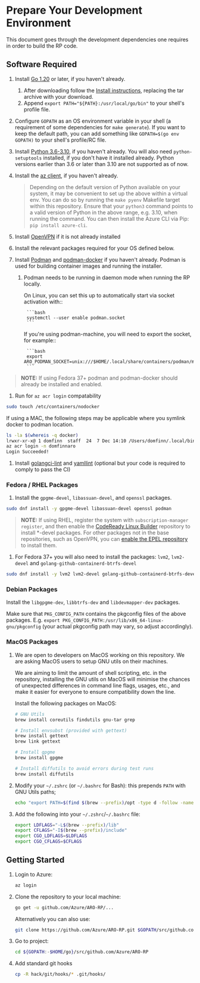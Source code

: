# Prepare Your Development Environment

This document goes through the development dependencies one requires in order to build the RP code.

## Software Required

1. Install [Go 1.20](https://golang.org/dl) or later, if you haven't already.
   1. After downloading follow the [Install instructions](https://go.dev/doc/install), replacing the tar archive with your download.
   1. Append `export PATH="${PATH}:/usr/local/go/bin"` to your shell's profile file.

1. Configure `GOPATH` as an OS environment variable in your shell (a requirement of some dependencies for `make generate`). If you want to keep the default path, you can add something like `GOPATH=$(go env GOPATH)` to your shell's profile/RC file.

1. Install [Python 3.6-3.10](https://www.python.org/downloads), if you haven't already.  You will also need `python-setuptools` installed, if you don't have it installed already. Python versions earlier than 3.6 or later than 3.10 are not supported as of now.

1. Install the [az client](https://docs.microsoft.com/en-us/cli/azure/install-azure-cli), if you haven't already.

    > Depending on the default version of Python available on your system, it may be convenient to set up the above within a virtual env. You can do so by running the `make pyenv` Makefile target within this repository.
    > Ensure that your `python3` command points to a valid version of Python in the above range, e.g. 3.10, when running the command. 
    > You can then install the Azure CLI via Pip: `pip install azure-cli`.

1. Install [OpenVPN](https://openvpn.net/community-downloads) if it is not already installed

1. Install the relevant packages required for your OS defined below.

1. Install [Podman](https://podman.io/getting-started/installation) and [podman-docker](https://developers.redhat.com/blog/2019/02/21/podman-and-buildah-for-docker-users#) if you haven't already. Podman is used for building container images and running the installer.
    1. Podman needs to be running in daemon mode when running the RP locally.
        
        On Linux, you can set this up to automatically start via socket activation with::
            
            ```bash
            systemctl --user enable podman.socket
            ```
        
        If you're using podman-machine, you will need to export the socket, for example::

            ```bash
            export ARO_PODMAN_SOCKET=unix:///$HOME/.local/share/containers/podman/machine/qemu/podman.sock
            ```

> __NOTE:__ If using Fedora 37+ podman and podman-docker should already be installed and enabled.

1. Run for `az acr login` compatability

```sh
sudo touch /etc/containers/nodocker
```

If using a MAC, the following steps may be applicable where you symlink docker to podman location. 

```sh
ls -la $(whereis -q docker)
lrwxr-xr-x@ 1 domfinn  staff  24  7 Dec 14:10 /Users/domfinn/.local/bin/docker -> /opt/homebrew/bin/podman
az acr login -n domfinnaro
Login Succeeded!
```

1. Install [golangci-lint](https://golangci-lint.run/) and [yamllint](https://yamllint.readthedocs.io/en/stable/quickstart.html#installing-yamllint) (optional but your code is required to comply to pass the CI)

### Fedora / RHEL Packages

1. Install the `gpgme-devel`, `libassuan-devel`, and `openssl` packages.
```sh
sudo dnf install -y gpgme-devel libassuan-devel openssl podman
```

> __NOTE:__ If using RHEL, register the system with `subscription-manager register`, and then enable the [CodeReady Linux Builder](https://access.redhat.com/articles/4348511) repository to install *-devel packages. For other packages not in the base repositories, such as OpenVPN, you can [enable the EPEL repository](https://docs.fedoraproject.org/en-US/epel/#_quickstart) to install them.

1. For Fedora 37+ you will also need to install the packages: `lvm2`, `lvm2-devel` and `golang-github-containerd-btrfs-devel`
```sh
sudo dnf install -y lvm2 lvm2-devel golang-github-containerd-btrfs-devel
```
### Debian Packages

Install the `libgpgme-dev`, `libbtrfs-dev` and `libdevmapper-dev` packages.

Make sure that `PKG_CONFIG_PATH` contains the pkgconfig files of the above packages.  E.g. `export PKG_CONFIG_PATH:/usr/lib/x86_64-linux-gnu/pkgconfig` (your actual pkgconfig path may vary, so adjust accordingly).

### MacOS Packages

1. We are open to developers on MacOS working on this repository.  We are asking MacOS users to setup GNU utils on their machines.

    We are aiming to limit the amount of shell scripting, etc. in the repository, installing the GNU utils on MacOS will minimise the chances of unexpected differences in command line flags, usages, etc., and make it easier for everyone to ensure compatibility down the line.

    Install the following packages on MacOS:

    ```bash
    # GNU Utils
    brew install coreutils findutils gnu-tar grep

    # Install envsubst (provided with gettext)
    brew install gettext
    brew link gettext

    # Install gpgme
    brew install gpgme

    # Install diffutils to avoid errors during test runs
    brew install diffutils
    ```

1. Modify your `~/.zshrc` (or `~/.bashrc` for Bash): this prepends `PATH` with GNU Utils paths;

    ```bash
    echo "export PATH=$(find $(brew --prefix)/opt -type d -follow -name gnubin -print | paste -s -d ':' -):\$PATH" >> ~/.zshrc
    ```

1. Add the following into your `~/.zshrc`/`~/.bashrc` file:

    ```bash
    export LDFLAGS="-L$(brew --prefix)/lib"
    export CFLAGS="-I$(brew --prefix)/include"
    export CGO_LDFLAGS=$LDFLAGS
    export CGO_CFLAGS=$CFLAGS
    ```

## Getting Started

1. Login to Azure:

    ```bash
    az login
    ```

1. Clone the repository to your local machine:

    ```bash
    go get -u github.com/Azure/ARO-RP/...
    ```

    Alternatively you can also use:

    ```bash
    git clone https://github.com/Azure/ARO-RP.git $GOPATH/src/github.com/Azure/ARO-RP
    ```

1. Go to project:

    ```bash
    cd ${GOPATH:-$HOME/go}/src/github.com/Azure/ARO-RP
    ```

1. Add standard git hooks

    ```bash
    cp -R hack/git/hooks/* .git/hooks/
    ```
